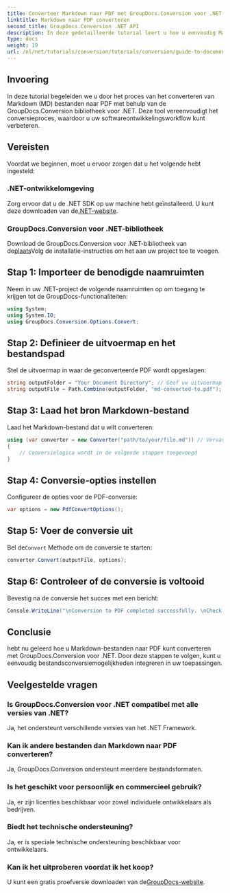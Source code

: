 ```yaml
---
title: Converteer Markdown naar PDF met GroupDocs.Conversion voor .NET
linktitle: Markdown naar PDF converteren
second_title: GroupDocs.Conversion .NET API
description: In deze gedetailleerde tutorial leert u hoe u eenvoudig Markdown (MD)-bestanden naar Portable Document Format (PDF) kunt converteren met behulp van de GroupDocs.Conversion-bibliotheek voor .NET.
type: docs
weight: 19
url: /nl/net/tutorials/conversion/tutorials/conversion/guide-to-document-conversion/convert-markdown-to-pdf/
---
```

## Invoering

In deze tutorial begeleiden we u door het proces van het converteren van Markdown (MD) bestanden naar PDF met behulp van de GroupDocs.Conversion bibliotheek voor .NET. Deze tool vereenvoudigt het conversieproces, waardoor u uw softwareontwikkelingsworkflow kunt verbeteren.

## Vereisten

Voordat we beginnen, moet u ervoor zorgen dat u het volgende hebt ingesteld:

### .NET-ontwikkelomgeving
 Zorg ervoor dat u de .NET SDK op uw machine hebt geïnstalleerd. U kunt deze downloaden van de[.NET-website](https://dotnet.microsoft.com/download).

### GroupDocs.Conversion voor .NET-bibliotheek
Download de GroupDocs.Conversion voor .NET-bibliotheek van de[plaats](https://releases.groupdocs.com/conversion/net/)Volg de installatie-instructies om het aan uw project toe te voegen.

## Stap 1: Importeer de benodigde naamruimten
Neem in uw .NET-project de volgende naamruimten op om toegang te krijgen tot de GroupDocs-functionaliteiten:

```csharp
using System;
using System.IO;
using GroupDocs.Conversion.Options.Convert;
```

## Stap 2: Definieer de uitvoermap en het bestandspad
Stel de uitvoermap in waar de geconverteerde PDF wordt opgeslagen:

```csharp
string outputFolder = "Your Document Directory"; // Geef uw uitvoermap op
string outputFile = Path.Combine(outputFolder, "md-converted-to.pdf");
```

## Stap 3: Laad het bron Markdown-bestand
Laad het Markdown-bestand dat u wilt converteren:

```csharp
using (var converter = new Converter("path/to/your/file.md")) // Vervang met uw MD-bestandspad
{
    // Conversielogica wordt in de volgende stappen toegevoegd
}
```

## Stap 4: Conversie-opties instellen
Configureer de opties voor de PDF-conversie:

```csharp
var options = new PdfConvertOptions();
```

## Stap 5: Voer de conversie uit
 Bel de`Convert` Methode om de conversie te starten:

```csharp
converter.Convert(outputFile, options);
```

## Stap 6: Controleer of de conversie is voltooid
Bevestig na de conversie het succes met een bericht:

```csharp
Console.WriteLine("\nConversion to PDF completed successfully. \nCheck output in {0}", outputFolder);
```

## Conclusie
hebt nu geleerd hoe u Markdown-bestanden naar PDF kunt converteren met GroupDocs.Conversion voor .NET. Door deze stappen te volgen, kunt u eenvoudig bestandsconversiemogelijkheden integreren in uw toepassingen.

## Veelgestelde vragen

### Is GroupDocs.Conversion voor .NET compatibel met alle versies van .NET?
Ja, het ondersteunt verschillende versies van het .NET Framework.

### Kan ik andere bestanden dan Markdown naar PDF converteren?
Ja, GroupDocs.Conversion ondersteunt meerdere bestandsformaten.

### Is het geschikt voor persoonlijk en commercieel gebruik?
Ja, er zijn licenties beschikbaar voor zowel individuele ontwikkelaars als bedrijven.

### Biedt het technische ondersteuning?
Ja, er is speciale technische ondersteuning beschikbaar voor ontwikkelaars.

### Kan ik het uitproberen voordat ik het koop?
 U kunt een gratis proefversie downloaden van de[GroupDocs-website](https://releases.groupdocs.com/conversion/net/).